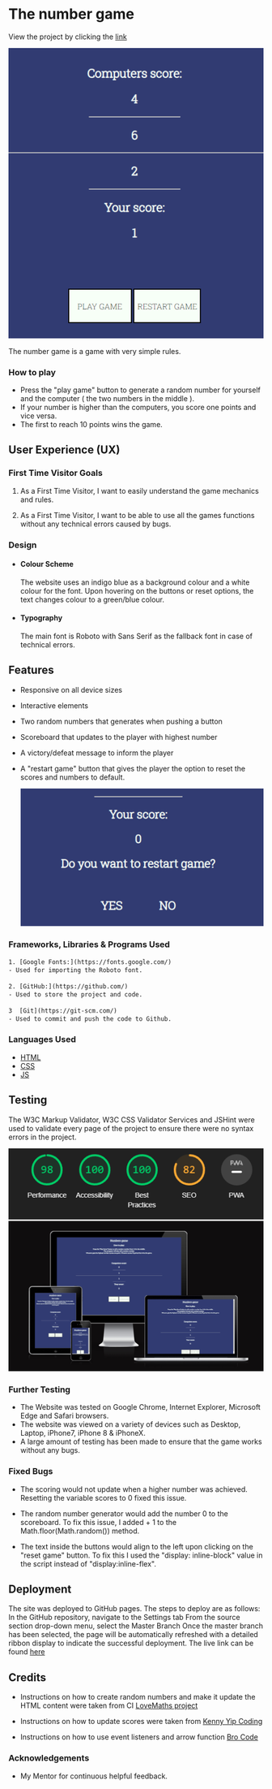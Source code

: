 # The number game

View the project by clicking the [link](https://alexanderjsn.github.io/number-game/)

![This is an image](/docs/maingame.png)

The number game is a game with very simple rules. 

### How to play

- Press the "play game" button to generate a random number for yourself and the computer ( the two numbers in the middle ).
- If your number is higher than the computers, you score one points and vice versa. 
- The first to reach 10 points wins the game. 

## User Experience (UX)

### First Time Visitor Goals

1. As a First Time Visitor, I want to easily understand the game mechanics and rules. 

2. As a First Time Visitor, I want to be able to use all the games functions without any technical errors caused by bugs. 

 ### Design

- #### Colour Scheme
    The website uses an indigo blue as a background colour and a white colour for the font. Upon hovering on the buttons or reset options, the text changes colour to a green/blue colour. 

 - #### Typography
    The main font is Roboto with Sans Serif as the fallback font in case of technical errors. 

## Features

- Responsive on all device sizes
        
 - Interactive elements

- Two random numbers that generates when pushing a button
        
- Scoreboard that updates to the player with highest number
        
 - A victory/defeat message to inform the player
        
- A "restart game" button that gives the player the option
        to reset the scores and numbers to default. 

    ![This is an image](/docs/restart.png)

### Frameworks, Libraries & Programs Used

    1. [Google Fonts:](https://fonts.google.com/)
    - Used for importing the Roboto font. 

    2. [GitHub:](https://github.com/)
    - Used to store the project and code.

    3  [Git](https://git-scm.com/)
    - Used to commit and push the code to Github.

### Languages Used

-   [HTML](https://en.wikipedia.org/wiki/HTML5)
-   [CSS](https://en.wikipedia.org/wiki/Cascading_Style_Sheets)
-   [JS](https://en.wikipedia.org/wiki/JavaScript)

## Testing
The W3C Markup Validator, W3C CSS Validator Services and JSHint were used to validate every page of the project to ensure there were no syntax errors in the project.

![This is an image](/docs/lighthouse.png)
![This is an image](/docs/responsive.png)

### Further Testing
-   The Website was tested on Google Chrome, Internet Explorer, Microsoft Edge and Safari browsers.
-   The website was viewed on a variety of devices such as Desktop, Laptop, iPhone7, iPhone 8 & iPhoneX.
- A large amount of testing has been made to ensure that the game works without any bugs. 

### Fixed Bugs

- The scoring would not update when a higher number was achieved. Resetting the variable scores to 0 fixed this issue. 

- The random number generator would add the number 0 to the scoreboard. To fix this issue, I added + 1 to the Math.floor(Math.random()) method. 

- The text inside the buttons would align to the left upon clicking on the "reset game" button. To fix this I used the "display: inline-block" value in the script instead of "display:inline-flex".

## Deployment

The site was deployed to GitHub pages. The steps to deploy are as follows:
In the GitHub repository, navigate to the Settings tab
From the source section drop-down menu, select the Master Branch
Once the master branch has been selected, the page will be automatically refreshed with a detailed ribbon display to indicate the successful deployment.
The live link can be found [here](https://alexanderjsn.github.io/number-game/)

## Credits 

- Instructions on how to create random numbers and make it update the HTML content were taken from CI [LoveMaths project](https://www.youtube.com/watch?v=J3GM0FrBak8&t=46s/)

- Instructions on how to update scores were taken from [Kenny Yip Coding](https://www.youtube.com/watch?v=fIBOydve2f8)

- Instructions on how to use event listeners and arrow function [Bro Code](https://www.youtube.com/watch?v=8dWL3wF_OMw&t=18740s)
### Acknowledgements

-   My Mentor for continuous helpful feedback.

